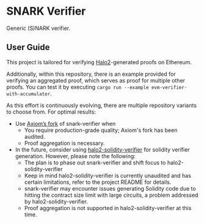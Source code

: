 # SNARK Verifier

Generic (S)NARK verifier.

## User Guide

This project is tailored for verifying [Halo2](https://github.com/privacy-scaling-explorations/halo2)-generated proofs on Ethereum.

Additionally, within this repository, there is an example provided for verifying an aggregated proof, which serves as proof for multiple other proofs. You can test it by executing `cargo run --example evm-verifier-with-accumulator`.

As this effort is continuously evolving, there are multiple repository variants to choose from. For optimal results:

- Use [Axiom’s fork](https://github.com/axiom-crypto/snark-verifier) of snark-verifier when
  - You require production-grade quality; Axiom's fork has been audited.
  - Proof aggregation is necessary.
- In the future, consider using [halo2-solidity-verifier](https://github.com/privacy-scaling-explorations/halo2-solidity-verifier) for solidity verifier generation. However, please note the following:
  - The plan is to phase out snark-verifier and shift focus to halo2-solidity-verifier
  - Keep in mind halo2-solidity-verifier is currently unaudited and has certain limitations, refer to the project README for details.
  - snark-verifier may encounter issues generating Solidity code due to hitting the contract size limit with large circuits, a problem addressed by halo2-solidity-verifier.
  - Proof aggregation is not supported in halo2-solidity-verifier at this time.

